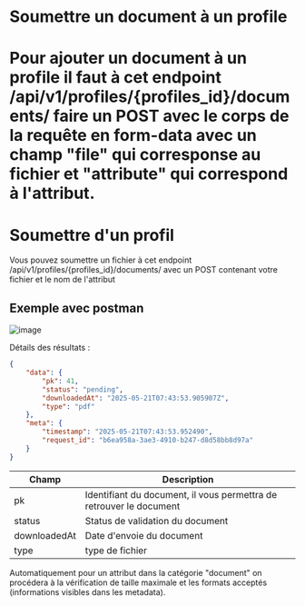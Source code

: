 # Soumettre un document à un profile
Pour ajouter un document à un profile il faut à cet endpoint /api/v1/profiles/{profiles_id}/documents/ faire un POST avec le corps de la requête en form-data avec un champ "file" qui corresponse au fichier et "attribute" qui correspond à l'attribut.
=======
# Soumettre d'un profil
Vous pouvez soumettre un fichier à cet endpoint /api/v1/profiles/{profiles_id}/documents/ avec un POST contenant votre fichier et le nom de l'attribut

## Exemple avec postman

![image](https://github.com/user-attachments/assets/938fb36f-8b39-4d5a-8740-8a2d600f8e1c)

Détails des résultats :
```json
{
    "data": {
        "pk": 41,
        "status": "pending",
        "downloadedAt": "2025-05-21T07:43:53.905907Z",
        "type": "pdf"
    },
    "meta": {
        "timestamp": "2025-05-21T07:43:53.952490",
        "request_id": "b6ea958a-3ae3-4910-b247-d8d58bb8d97a"
    }
}
```

| Champ  | Description |
| ------------- | ------------- |
| pk  | Identifiant du document, il vous permettra de retrouver le document  |
| status  | Status de validation du document  |
| downloadedAt  | Date d'envoie du document  |
| type  | type de fichier  |


Automatiquement pour un attribut dans la catégorie "document" on procédera à la vérification de taille maximale et les formats acceptés (informations visibles dans les metadata).
